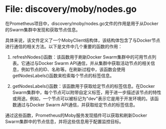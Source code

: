 # File: discovery/moby/nodes.go

在Prometheus项目中，discovery/moby/nodes.go文件的作用是用于从Docker的Swarm集群中发现和获取节点信息。

具体来说，该文件定义了一个MobyClient结构体，该结构体包含了与Docker节点进行通信的相关方法。以下是文件中几个重要的函数的作用：

1. refreshNodes()函数：该函数用于刷新Docker Swarm集群中的可用节点列表。它通过与Docker Swarm API通信，并从集群中获取活动节点的相关信息，例如节点的ID、名称等。在刷新过程中，该函数会使用getNodesLabels()函数来检索每个节点的标签信息。

2. getNodesLabels()函数：该函数用于获取给定节点的标签信息。在Docker Swarm集群中，每个节点可以附带自定义标签，用于进一步描述该节点的特性或用途。例如，一个节点可以被标记为"dev"表示它是用于开发环境的。该函数通过与Docker Swarm API通信，并获取给定节点的标签信息。

通过这些函数，Prometheus的Moby服务发现插件可以获取和刷新Docker Swarm集群中的节点信息，并将这些信息用于配置监控目标。


